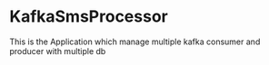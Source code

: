 # KafkaSmsProcessor
This is the Application which manage multiple kafka consumer and producer with multiple db 
